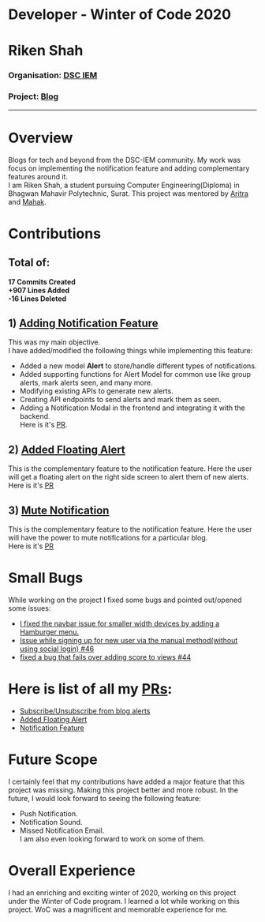 # Developer - Winter of Code 2020
# Riken Shah 
### Organisation: [DSC IEM](https://github.com/dsc-iem/)
### Project: [Blog](http://github.com/dsc-iem/blog)

<hr />

# Overview 
Blogs for tech and beyond from the DSC-IEM community. My work was focus on implementing the notification feature and adding complementary features around it.\
I am Riken Shah, a student pursuing Computer Engineering(Diploma) in Bhagwan Mahavir Polytechnic, Surat.
This project was mentored by [Aritra](https://github.com/asrient) and [Mahak](https://github.com/mahakmakharia).


# Contributions

## Total of:
**17 Commits Created**\
**+907 Lines Added** \
**-16 Lines Deleted**

## 1) [Adding Notification Feature](https://github.com/dsc-iem/blog/pull/45/)
This was my main objective.\
I have added/modified the following things while implementing this feature:
- Added a new model **Alert** to store/handle different types of notifications. 
- Added supporting functions for Alert Model for common use like group alerts, mark alerts seen, and many more.
- Modifying existing APIs to generate new alerts.
- Creating API endpoints to send alerts and mark them as seen.
- Adding a Notification Modal in the frontend and integrating it with the backend.\
Here is it's [PR](https://github.com/dsc-iem/blog/pull/45/).
## 2) [Added Floating Alert](https://github.com/dsc-iem/blog/pull/48)
This is the complementary feature to the notification feature. Here the user will get a floating alert on the right side screen to alert them of new alerts.\
Here is it's [PR](https://github.com/dsc-iem/blog/pull/48)
## 3) [Mute Notification](https://github.com/dsc-iem/blog/pull/50)
This is the complementary feature to the notification feature. Here the user will have the power to mute notifications for a particular blog.\
Here is it's [PR](https://github.com/dsc-iem/blog/pull/50)
  

# Small Bugs
While working on the project I fixed some bugs and pointed out/opened some issues:
- [I fixed the navbar issue for smaller width devices by adding a Hamburger menu.](https://github.com/dsc-iem/blog/pull/45/commits/b4f4c25f8d31cb8dedebee23c19accf2d12dee64)
- [Issue while signing up for new user via the manual method(without using social login) #46](https://github.com/dsc-iem/blog/issues/46)
- [fixed a bug that fails over adding score to views #44](https://github.com/dsc-iem/blog/pull/44)
 

# Here is list of all my [PRs](https://github.com/dsc-iem/blog/pulls?q=is%3Apr+author%3A%40me+):
- [Subscribe/Unsubscribe from blog alerts](https://github.com/dsc-iem/blog/pull/50)
- [Added Floating Alert](https://github.com/dsc-iem/blog/pull/48)
- [Notification Feature](https://github.com/dsc-iem/blog/pull/45)

# Future Scope
I certainly feel that my contributions have added a major feature that this project was missing. Making this project better and more robust. In the future, I would look forward to seeing the following feature:
- Push Notification.
- Notification Sound.
- Missed Notification Email.\
I am also even looking forward to work on some of them.
# Overall Experience
I had an enriching and exciting winter of 2020, working on this project under the Winter of Code program. I learned a lot while working on this project.
WoC was a magnificent and memorable experience for me. 